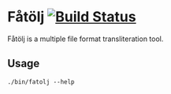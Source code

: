 # Fåtölj [![Build Status](https://travis-ci.org/umpirsky/Fatolj.png)](https://travis-ci.org/umpirsky/Fatolj)

Fåtölj is a multiple file format transliteration tool.

## Usage

```
./bin/fatolj --help
```
